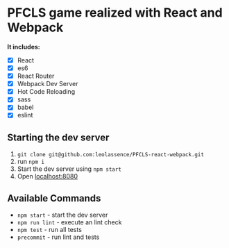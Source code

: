 # PFCLS game realized with React and Webpack

**It includes:**
- [x] React
- [x] es6
- [x] React Router
- [x] Webpack Dev Server
- [x] Hot Code Reloading
- [x] sass
- [x] babel
- [x] eslint

## Starting the dev server

1. `git clone git@github.com:leolassence/PFCLS-react-webpack.git`
2. run `npm i`
3. Start the dev server using `npm start`
3. Open [localhost:8080](http://localhost:8080)

## Available Commands

- `npm start` - start the dev server
- `npm run lint` - execute an lint check
- `npm test` - run all tests
- `precommit` - run lint and tests
